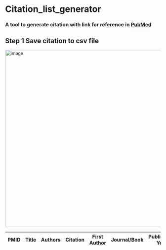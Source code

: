 # Citation_list_generator
### A tool to generate citation with link for reference in [PubMed](https://pubmed.ncbi.nlm.nih.gov/)


## Step 1 Save citation to csv file
<img width="571" alt="image" src="https://user-images.githubusercontent.com/36686065/219443875-f7a63a0e-c450-4b64-9c04-110d6262ef7b.png">

| PMID | Title | Authors | Citation | First Author | Journal/Book | Publication Year | Create Date | PMCID | NIHMS ID | DOI |
| ---- | ----- | ------- | -------- | ------------ | ------------ | ---------------- | ----------- | ----- | -------- | --- |




